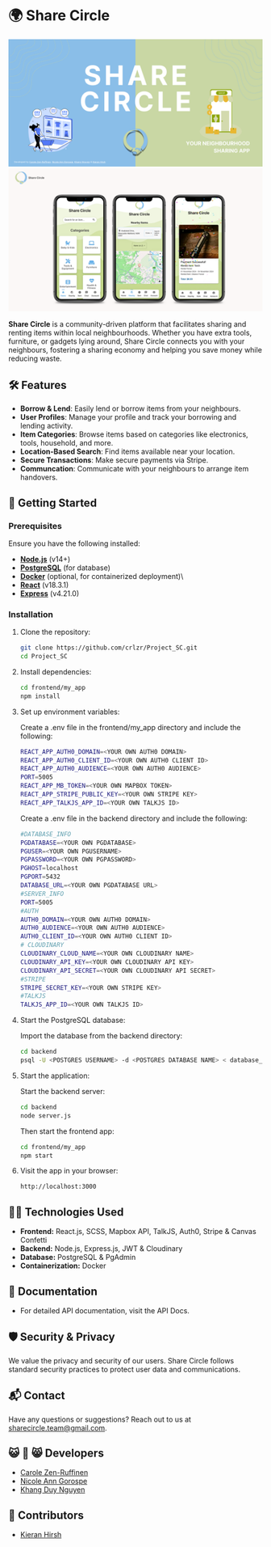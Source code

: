 # 🌍 Share Circle
![Share circle banner](frontend/my_app/public/images/banner.png)
![Share circle screenshots](frontend/my_app/public/images/Live_Demo.png)

**Share Circle** is a community-driven platform that facilitates sharing and renting items within local neighbourhoods. Whether you have extra tools, furniture, or gadgets lying around, Share Circle connects you with your neighbours, fostering a sharing economy and helping you save money while reducing waste.

## 🛠 Features

- **Borrow & Lend**: Easily lend or borrow items from your neighbours.
- **User Profiles**: Manage your profile and track your borrowing and lending activity.
- **Item Categories**: Browse items based on categories like electronics, tools, household, and more.
- **Location-Based Search**: Find items available near your location.
- **Secure Transactions**: Make secure payments via Stripe. 
- **Communcation**: Communicate with your neighbours to arrange item handovers.

## 🚀 Getting Started

### Prerequisites

Ensure you have the following installed:

- **[Node.js](https://nodejs.org/en/)** (v14+)
- **[PostgreSQL](https://www.postgresql.org/)** (for database)
- **[Docker](https://www.docker.com/)** (optional, for containerized deployment)\
- **[React](https://react.dev/)** (v18.3.1)
- **[Express](https://expressjs.com/)** (v4.21.0)

### Installation

1. Clone the repository:

   ```bash
   git clone https://github.com/crlzr/Project_SC.git
   cd Project_SC
   ```

2. Install dependencies:

    ```bash
    cd frontend/my_app
    npm install
    ```

3. Set up environment variables:

    Create a .env file in the frontend/my_app directory and include the following:

    ```bash
    REACT_APP_AUTH0_DOMAIN=<YOUR OWN AUTH0 DOMAIN>
    REACT_APP_AUTH0_CLIENT_ID=<YOUR OWN AUTH0 CLIENT ID>
    REACT_APP_AUTH0_AUDIENCE=<YOUR OWN AUTH0 AUDIENCE>
    PORT=5005
    REACT_APP_MB_TOKEN=<YOUR OWN MAPBOX TOKEN>
    REACT_APP_STRIPE_PUBLIC_KEY=<YOUR OWN STRIPE KEY>
    REACT_APP_TALKJS_APP_ID=<YOUR OWN TALKJS ID>
    ```
    Create a .env file in the backend directory and include the following:
    
    ```bash
    #DATABASE_INFO
    PGDATABASE=<YOUR OWN PGDATABASE>
    PGUSER=<YOUR OWN PGUSERNAME>
    PGPASSWORD=<YOUR OWN PGPASSWORD>
    PGHOST=localhost
    PGPORT=5432
    DATABASE_URL=<YOUR OWN PGDATABASE URL>
    #SERVER_INFO
    PORT=5005
    #AUTH
    AUTH0_DOMAIN=<YOUR OWN AUTH0 DOMAIN>
    AUTH0_AUDIENCE=<YOUR OWN AUTH0 AUDIENCE>
    AUTH0_CLIENT_ID=<YOUR OWN AUTH0 CLIENT ID>
    # CLOUDINARY
    CLOUDINARY_CLOUD_NAME=<YOUR OWN CLOUDINARY NAME>
    CLOUDINARY_API_KEY=<YOUR OWN CLOUDINARY API KEY>
    CLOUDINARY_API_SECRET=<YOUR OWN CLOUDINARY API SECRET>
    #STRIPE
    STRIPE_SECRET_KEY=<YOUR OWN STRIPE KEY>
    #TALKJS
    TALKJS_APP_ID=<YOUR OWN TALKJS ID>
    ```


4. Start the PostgreSQL database:

    
    
    Import the database from the backend directory:

      ```bash
      cd backend
      psql -U <POSTGRES USERNAME> -d <POSTGRES DATABASE NAME> < database_dump.sql
      ```

5. Start the application:

    Start the backend server:
    
    ```bash
    cd backend
    node server.js
    ```
    
    Then start the frontend app:
    ```bash
    cd frontend/my_app
    npm start
    ```

6. Visit the app in your browser:

    ```bash
    http://localhost:3000
    ```


## 🧑‍💻 Technologies Used
- **Frontend:** React.js, SCSS, Mapbox API, TalkJS, Auth0, Stripe & Canvas Confetti
- **Backend:** Node.js, Express.js, JWT & Cloudinary
- **Database:** PostgreSQL & PgAdmin
- **Containerization:** Docker

## 📖 Documentation
- For detailed API documentation, visit the API Docs.

## 🛡 Security & Privacy
We value the privacy and security of our users. Share Circle follows standard security practices to protect user data and communications.

## 📬 Contact
Have any questions or suggestions? Reach out to us at sharecircle.team@gmail.com.

## :smiley_cat: :dog: :smile_cat: Developers
- [Carole Zen-Ruffinen](https://github.com/crlzr)
- [Nicole Ann Gorospe](https://github.com/NickelannG)
- [Khang Duy Nguyen](https://github.com/kdn95)

## :snail: Contributors
- [Kieran Hirsh](https://github.com/kieranhirsh)